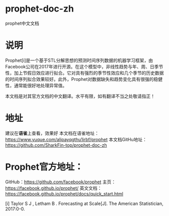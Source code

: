 # prophet-doc-zh
prophet中文文档

# 说明
Prophet[i]是一个基于STL分解思想的预测时间序列数据的机器学习框架，由Facebook公司在2017年进行开源。在这个模型中，非线性趋势与年、周、日季节性，加上节假日效应进行拟合。它对具有强烈的季节性效应和几个季节的历史数据的时间序列拟合效果较好。此外，Prophet对数据缺失和趋势变化具有很强的稳健性，通常能很好地处理异常值。

本文档是对其官方文档的中文翻译。水平有限，如有翻译不当之处敬请指正！
# 地址
建议在**语雀**上查看，效果好
本文档在语雀地址：https://www.yuque.com/alipayqgthu1irbf/prophet
本文档GitHu地址：https://github.com/SharkFin-top/prophet-doc-zh
# Prophet官方地址：
GitHub：https://github.com/facebook/prophet
主页：https://facebook.github.io/prophet/
英文文档：https://facebook.github.io/prophet/docs/quick_start.html

[i] Taylor S J , Letham B . Forecasting at Scale[J]. The American Statistician, 2017:0-0.
